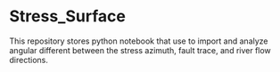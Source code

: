 # Stress_Surface
This repository stores python notebook that use to import and analyze angular different between the stress azimuth, fault trace, and river flow directions.
